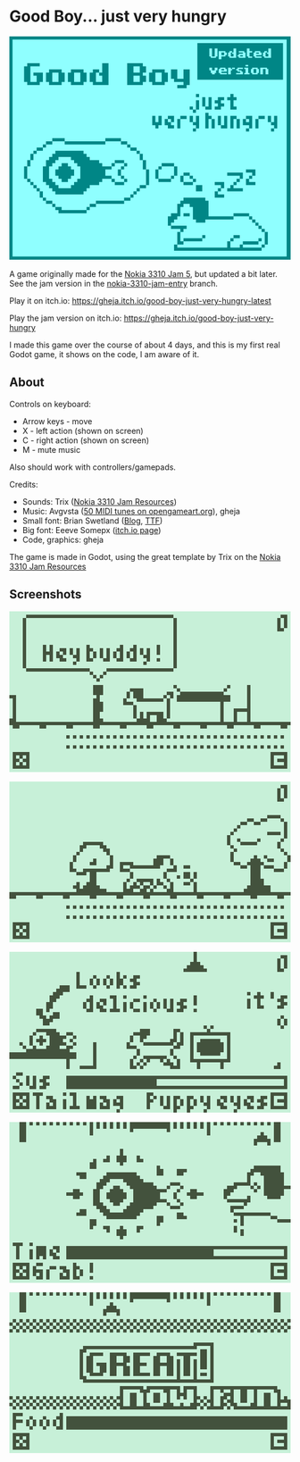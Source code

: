 # Good Boy... just very hungry

![Title screen of the game](misc/itch_io_cover_image_v3_updated_v3.png)

A game originally made for the [Nokia 3310 Jam 5](https://itch.io/jam/nokiajam5), but updated a bit later. See the jam version in the [nokia-3310-jam-entry](https://github.com/gheja/good-boy-just-very-hungry/tree/nokia-3310-jam-entry) branch.

Play it on itch.io: https://gheja.itch.io/good-boy-just-very-hungry-latest

Play the jam version on itch.io: https://gheja.itch.io/good-boy-just-very-hungry

I made this game over the course of about 4 days, and this is my first real Godot game, it shows on the code, I am aware of it.

## About

Controls on keyboard:
  - Arrow keys - move
  - X - left action (shown on screen)
  - C - right action (shown on screen)
  - M - mute music

Also should work with controllers/gamepads.

Credits:
  - Sounds: Trix ([Nokia 3310 Jam Resources](https://phillipp.itch.io/nokiajamresources))
  - Music: Avgvsta ([50 MIDI tunes on opengameart.org](https://opengameart.org/content/50-midi-tunes)), gheja
  - Small font: Brian Swetland ([Blog](https://robey.lag.net/2010/01/23/tiny-monospace-font.html), [TTF](https://github.com/gheja/tom-thumb-ttf))
  - Big font: Eeeve Somepx ([itch.io page](https://somepx.itch.io/))
  - Code, graphics: gheja

The game is made in Godot, using the great template by Trix on the [Nokia 3310 Jam Resources](https://phillipp.itch.io/nokiajamresources)

## Screenshots

![A screenshot of the game](misc/screenshot_2.png)

![A screenshot of the game](misc/screenshot_3.png)

![A screenshot of the game](misc/screenshot_4.png)

![A screenshot of the game](misc/screenshot_5.png)

![A screenshot of the game](misc/screenshot_6.png)
